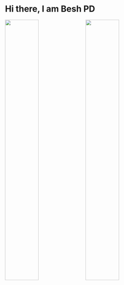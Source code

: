 # Hi there, I am Besh PD
<img align="left" width="47%" src="https://github-readme-stats.vercel.app/api?username=beshprakash11&show_icons=true&count_private=true&theme=radical" />
<img align="right" width="47%" src="https://github-readme-stats.vercel.app/api/top-langs/?username=beshprakash11&layout=compact" />
